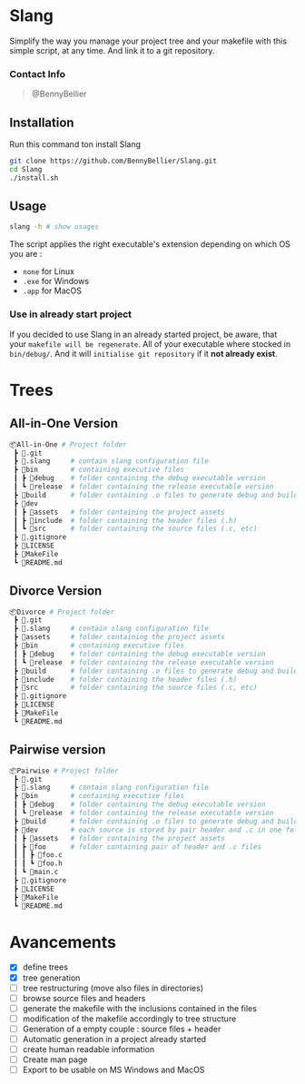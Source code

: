 # Slang
  Simplify the way you manage your project tree and your makefile with this simple script, at any time. And link it to a git repository.

### Contact Info
  > @BennyBellier
<!-- ### Build Status
Main branch overall build status: [![Build Status](https://dev.azure.com/bennybellier/Slang/_apis/build/status/bennybellier.slang?branchName=master)](https://dev.azure.com/bennybellier/Slang/_build/latest?definitionId=1&branchName=master)

|Platform       |Build Status|
|            --:|:--         |
|Linux          |[![Build Status](https://dev.azure.com/bennybellier/Slang/_apis/build/status/bennybellier.slang?branchName=master&jobName=Linux%20Build)](https://dev.azure.com/bennybellier/Slang/_build/latest?definitionId=1&branchName=master)|
|Mac            |[![Build Status](https://dev.azure.com/bennybellier/Slang/_apis/build/status/bennybellier.slang?branchName=master&jobName=Mac%20Build)](https://dev.azure.com/bennybellier/Slang/_build/latest?definitionId=1&branchName=master)|
|Windows Debug  |[![Build Status](https://dev.azure.com/bennybellier/Slang/_apis/build/status/bennybellier.slang?branchName=master&jobName=Windows%20Build&configuration=Windows%20Build%20Debug)](https://dev.azure.com/bennybellier/Slang/_build/latest?definitionId=1&branchName=master)|
|Windows Release|[![Build Status](https://dev.azure.com/bennybellier/Slang/_apis/build/status/bennybellier.slang?branchName=master&jobName=Windows%20Build&configuration=Windows%20Build%20Release%20with%20Release%20Installer)](https://dev.azure.com/bennybellier/Slang/_build/latest?definitionId=1&branchName=master)|

Our CI Builds are provided by Microsoft Azure Pipelines. -->

## Installation
Run this command ton install Slang
```sh
git clone https://github.com/BennyBellier/Slang.git
cd Slang
./install.sh
```
## Usage
```sh
slang -h # show usages
```
The script applies the right executable's extension depending on which OS you are :
* `none` for Linux
* `.exe` for Windows
* `.app` for MacOS

### Use in already start project
If you decided to use Slang in an already started project, be aware, that your `makefile will be regenerate`. All of your executable where stocked in `bin/debug/`. And it will `initialise git repository` if it **not already exist**.

# Trees
## All-in-One Version
```sh
📦All-in-One # Project folder
 ┣ 📂.git
 ┣ 📂.slang     # contain slang configuration file
 ┣ 📂bin        # containing executive files
 ┃ ┣ 📂debug    # folder containing the debug executable version
 ┃ ┗ 📂release  # folder containing the release executable version
 ┣ 📂build      # folder containing .o files to generate debug and build versions
 ┣ 📂dev
 ┃ ┣ 📂assets   # folder containing the project assets
 ┃ ┣ 📂include  # folder containing the header files (.h)
 ┃ ┗ 📂src      # folder containing the source files (.c, etc)
 ┣ 📜.gitignore
 ┣ 📜LICENSE
 ┣ 📜MakeFile
 ┗ 📜README.md
```
## Divorce Version
```sh
📦Divorce # Project folder
 ┣ 📂.git
 ┣ 📂.slang     # contain slang configuration file
 ┣ 📂assets     # folder containing the project assets
 ┣ 📂bin        # containing executive files
 ┃ ┣ 📂debug    # folder containing the debug executable version
 ┃ ┗ 📂release  # folder containing the release executable version
 ┣ 📂build      # folder containing .o files to generate debug and build versions
 ┣ 📂include    # folder containing the header files (.h)
 ┣ 📂src        # folder containing the source files (.c, etc)
 ┣ 📜.gitignore
 ┣ 📜LICENSE
 ┣ 📜MakeFile
 ┗ 📜README.md
```

## Pairwise version
```sh
📦Pairwise # Project folder
 ┣ 📂.git
 ┣ 📂.slang     # contain slang configuration file
 ┣ 📂bin        # containing executive files
 ┃ ┣ 📂debug    # folder containing the debug executable version
 ┃ ┗ 📂release  # folder containing the release executable version
 ┣ 📂build      # folder containing .o files to generate debug and build versions
 ┣ 📂dev        # each source is stored by pair header and .c in one folder
 ┃ ┣ 📂assets   # folder containing the project assets
 ┃ ┣ 📂foo      # folder containing pair of header and .c files
 ┃ ┃ ┣ 📜foo.c
 ┃ ┃ ┗ 📜foo.h
 ┃ ┗ 📜main.c
 ┣ 📜.gitignore
 ┣ 📜LICENSE
 ┣ 📜MakeFile
 ┗ 📜README.md
```


# Avancements
- [X] define trees
- [X] tree generation
- [ ] tree restructuring (move also files in directories)
- [ ] browse source files and headers
- [ ] generate the makefile with the inclusions contained in the files
- [ ] modification of the makefile accordingly to tree structure
- [ ] Generation of a empty couple : source files + header
- [ ] Automatic generation in a project already started
- [ ] create human readable information
- [ ] Create man page
- [ ] Export to be usable on MS Windows and MacOS